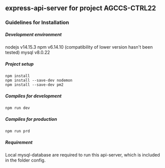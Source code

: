 ## express-api-server for project AGCCS-CTRL22

### Guidelines for Installation

##### Development environment
nodejs v14.15.3
npm v6.14.10 (compatibility of lower version hasn't been tested)
mysql v8.0.22

##### Project setup
```
npm install
npm install --save-dev nodemon
npm install --save-dev pm2
```

##### Compiles for development
```
npm run dev
```

##### Compiles for production
```
npm run prd
```

##### Requirement
Local mysql-database are required to run this api-server, which is included in the folder config.
